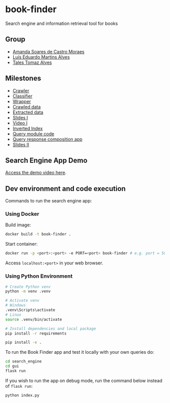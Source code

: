 # book-finder
Search engine and information retrieval tool for books

## Group
* [Amanda Soares de Castro Moraes](https://github.com/amandascm/)
* [Luís Eduardo Martins Alves](https://github.com/Luis-Alves2)
* [Tales Tomaz Alves](https://github.com/tta13)

## Milestones

- [Crawler](/crawler/)
- [Classifier](/classifier/)
- [Wrapper](/wrapper/)
- [Crawled data](/data/crawled/)
- [Extracted data](/data/wrapped/)
- [Slides I](https://docs.google.com/presentation/d/1oatbT9H2xB26mJvtc81HOb7a5bKktGGPeio9vy2M3P4/view?usp=sharing)
- [Video I](https://drive.google.com/file/d/1jE_3_5hpdxuBUR-ympyQzNhP1HXir0Gf/view?usp=sharing)
- [Inverted Index](/data/inverted-index/)
- [Query module code](/search_engine/query/)
- [Query response composition app](/search_engine/gui/)
- [Slides II](https://docs.google.com/presentation/d/1A99vLJuXnCeUq5nR6NCyVuH1trXh5y6sXhDMa_yERb4/view?usp=sharing)

## Search Engine App Demo
[Access the demo video here](https://drive.google.com/file/d/1suDBYO7FVyiUUWIsCCLwyDGWQw0P3tLl/view?usp=sharing).


## Dev environment and code execution

Commands to run the search engine app:

### Using Docker

Build image:

```bash
docker build -t book-finder .
```

Start container:

```bash
docker run -p <port>:<port> -e PORT=<port> book-finder # e.g. port = 5000
```

Access `localhost:<port>` in your web browser.

### Using Python Environment

```bash
# Create Python venv
python -m venv .venv

# Activate venv
# Windows
.venv\Scripts\activate
# Linux
source .venv/bin/activate

# Install dependencies and local package
pip install -r requirements

pip install -e .
```

To run the Book Finder app and test it locally with your own queries do:

```bash
cd search_engine
cd gui
flask run
```

If you wish to run the app on debug mode, run the command below instead of `flask run`:

```
python index.py
```
